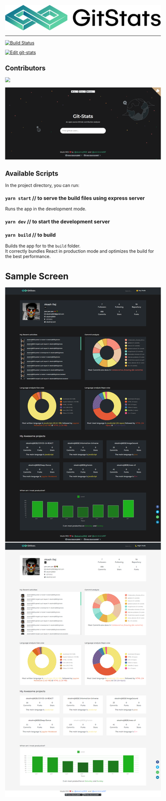 ![Input](output/logo.svg)

----
<!-- # GitStats - An open-source GitHub contibution analyzer  -->

[![Build Status](https://travis-ci.com/akashraj9828/gitstats.svg?branch=master)](https://travis-ci.com/akashraj9828/gitstats)

[![Edit git-stats](https://codesandbox.io/static/img/play-codesandbox.svg)](https://codesandbox.io/s/github/akashraj9828/gitstats/tree/master/?fontsize=14&hidenavigation=1&theme=dark)

## Contributors  <a href="https://github.com/akashraj9828/gitstats/graphs/contributors">
  <img src="https://contributors-img.web.app/image?repo=akashraj9828/gitstats" />
 </a>


![Input](output/home.png)
## Available Scripts

In the project directory, you can run:

### `yarn start` // to serve the build files using express server

Runs the app in the development mode.<br />
### `yarn dev` // to start the development server


### `yarn build` // to build

Builds the app for  to the `build` folder.<br />
It correctly bundles React in production mode and optimizes the build for the best performance.

# Sample Screen
![Input](output/dark.png)
![Input](output/light.png)
